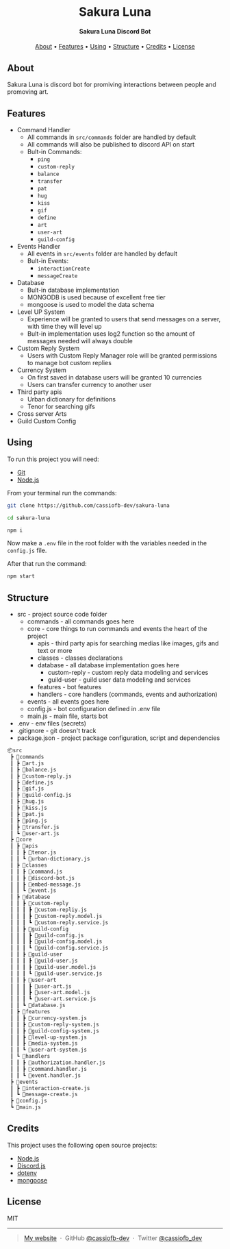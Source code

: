 <h1 align="center">
  Sakura Luna
</h1>

<h4 align="center">Sakura Luna Discord Bot</h4>

<p align="center">
  <a href="#about">About</a> •
  <a href="#features">Features</a> •
  <a href="#using">Using</a> •
  <a href="#structure">Structure</a> •
  <a href="#credits">Credits</a> •
  <a href="#license">License</a>
</p>

## About

Sakura Luna is discord bot for promiving interactions between people and promoving art.

## Features

* Command Handler
  * All commands in ``src/commands`` folder are handled by default
  * All commands will also be published to discord API on start
  * Bult-in Commands:
    * ``ping``
    * ``custom-reply``
    * ``balance``
    * ``transfer``
    * ``pat``
    * ``hug``
    * ``kiss``
    * ``gif``
    * ``define``
    * ``art``
    * ``user-art``
    * ``guild-config``
* Events Handler
  * All events in ``src/events`` folder are handled by default
  * Bult-in Events:
    * ``interactionCreate``
    * ``messageCreate``
* Database
  * Bult-in database implementation
  * MONGODB is used because of excellent free tier
  * mongoose is used to model the data schema
* Level UP System
  * Experience will be granted to users that send messages on a server, with time they will level up
  * Bult-in implementation uses log2 function so the amount of messages needed will always double
* Custom Reply System
  * Users with Custom Reply Manager role will be granted permissions to manage bot custom replies
* Currency System
  * On first saved in database users will be granted 10 currencies
  * Users can transfer currency to another user
* Third party apis
  * Urban dictionary for definitions
  * Tenor for searching gifs
* Cross server Arts
* Guild Custom Config

## Using

To run this project you will need:

* [Git](https://git-scm.com/)
* [Node.js](https://nodejs.org/en/)

From your terminal run the commands:

```bash
git clone https://github.com/cassiofb-dev/sakura-luna

cd sakura-luna

npm i
```

Now make a ``.env`` file in the root folder with the variables needed in the ``config.js`` file.

After that run the command:

```bash
npm start
```

## Structure

* src - project source code folder
  * commands - all commands goes here
  * core - core things to run commands and events the heart of the project
    * apis - third party apis for searching medias like images, gifs and text or more
    * classes - classes declarations
    * database - all database implementation goes here
      * custom-reply - custom reply data modeling and services
      * guild-user - guild user data modeling and services
    * features - bot features
    * handlers - core handlers (commands, events and authorization)
  * events - all events goes here
  * config.js - bot configuration defined in .env file
  * main.js - main file, starts bot
* .env - env files (secrets)
* .gitignore - git doesn't track
* package.json - project package configuration, script and dependencies

```txt
📦src
 ┣ 📂commands
 ┃ ┣ 📜art.js
 ┃ ┣ 📜balance.js
 ┃ ┣ 📜custom-reply.js
 ┃ ┣ 📜define.js
 ┃ ┣ 📜gif.js
 ┃ ┣ 📜guild-config.js
 ┃ ┣ 📜hug.js
 ┃ ┣ 📜kiss.js
 ┃ ┣ 📜pat.js
 ┃ ┣ 📜ping.js
 ┃ ┣ 📜transfer.js
 ┃ ┗ 📜user-art.js
 ┣ 📂core
 ┃ ┣ 📂apis
 ┃ ┃ ┣ 📜tenor.js
 ┃ ┃ ┗ 📜urban-dictionary.js
 ┃ ┣ 📂classes
 ┃ ┃ ┣ 📜command.js
 ┃ ┃ ┣ 📜discord-bot.js
 ┃ ┃ ┣ 📜embed-message.js
 ┃ ┃ ┗ 📜event.js
 ┃ ┣ 📂database
 ┃ ┃ ┣ 📂custom-reply
 ┃ ┃ ┃ ┣ 📜custom-repliy.js
 ┃ ┃ ┃ ┣ 📜custom-reply.model.js
 ┃ ┃ ┃ ┗ 📜custom-reply.service.js
 ┃ ┃ ┣ 📂guild-config
 ┃ ┃ ┃ ┣ 📜guild-config.js
 ┃ ┃ ┃ ┣ 📜guild-config.model.js
 ┃ ┃ ┃ ┗ 📜guild-config.service.js
 ┃ ┃ ┣ 📂guild-user
 ┃ ┃ ┃ ┣ 📜guild-user.js
 ┃ ┃ ┃ ┣ 📜guild-user.model.js
 ┃ ┃ ┃ ┗ 📜guild-user.service.js
 ┃ ┃ ┣ 📂user-art
 ┃ ┃ ┃ ┣ 📜user-art.js
 ┃ ┃ ┃ ┣ 📜user-art.model.js
 ┃ ┃ ┃ ┗ 📜user-art.service.js
 ┃ ┃ ┗ 📜database.js
 ┃ ┣ 📂features
 ┃ ┃ ┣ 📜currency-system.js
 ┃ ┃ ┣ 📜custom-reply-system.js
 ┃ ┃ ┣ 📜guild-config-system.js
 ┃ ┃ ┣ 📜level-up-system.js
 ┃ ┃ ┣ 📜media-system.js
 ┃ ┃ ┗ 📜user-art-system.js
 ┃ ┗ 📂handlers
 ┃ ┃ ┣ 📜authorization.handler.js
 ┃ ┃ ┣ 📜command.handler.js
 ┃ ┃ ┗ 📜event.handler.js
 ┣ 📂events
 ┃ ┣ 📜interaction-create.js
 ┃ ┗ 📜message-create.js
 ┣ 📜config.js
 ┗ 📜main.js
```

## Credits

This project uses the following open source projects:

* [Node.js](https://github.com/nodejs/node)
* [Discord.js](https://github.com/discordjs/discord.js)
* [dotenv](https://github.com/motdotla/dotenv)
* [mongoose](https://github.com/Automattic/mongoose)

## License

MIT

---

> [My website](https://cassiofernando.netlify.app/) &nbsp;&middot;&nbsp;
> GitHub [@cassiofb-dev](https://github.com/cassiofb-dev) &nbsp;&middot;&nbsp;
> Twitter [@cassiofb_dev](https://twitter.com/cassiofb_dev)
